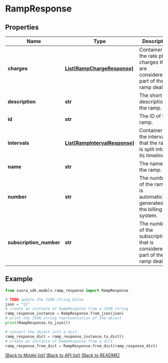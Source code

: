 # RampResponse


## Properties

Name | Type | Description | Notes
------------ | ------------- | ------------- | -------------
**charges** | [**List[RampChargeResponse]**](RampChargeResponse.md) | Container for the rate plan charges that are considered as part of the ramp deal. | [optional] 
**description** | **str** | The short description of the ramp. | [optional] 
**id** | **str** | The ID of the ramp. | [optional] 
**intervals** | [**List[RampIntervalResponse]**](RampIntervalResponse.md) | Container for the intervals that the ramp is split into in its timeline. | [optional] 
**name** | **str** | The name of the ramp. | [optional] 
**number** | **str** | The number of the ramp. It is automaticcally generated by the billing system. | [optional] 
**subscription_number** | **str** | The number of the subscription that is considered as part of the ramp deal. | [optional] 

## Example

```python
from zuora_sdk.models.ramp_response import RampResponse

# TODO update the JSON string below
json = "{}"
# create an instance of RampResponse from a JSON string
ramp_response_instance = RampResponse.from_json(json)
# print the JSON string representation of the object
print(RampResponse.to_json())

# convert the object into a dict
ramp_response_dict = ramp_response_instance.to_dict()
# create an instance of RampResponse from a dict
ramp_response_from_dict = RampResponse.from_dict(ramp_response_dict)
```
[[Back to Model list]](../README.md#documentation-for-models) [[Back to API list]](../README.md#documentation-for-api-endpoints) [[Back to README]](../README.md)


